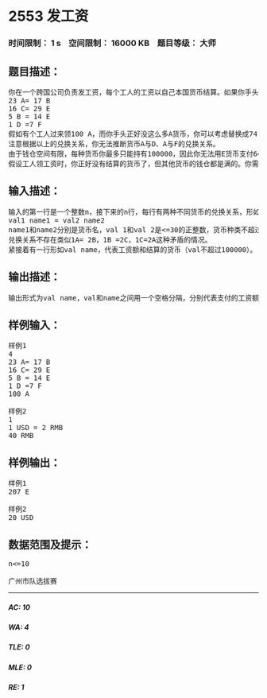 # 2553 发工资   
### 时间限制： 1 s&nbsp;&nbsp;&nbsp;&nbsp;空间限制： 16000 KB&nbsp;&nbsp;&nbsp;&nbsp;题目等级： 大师  
## 题目描述：  

<pre>
你在一个跨国公司负责发工资，每个工人的工资以自己本国货币结算。如果你手头上有足够的该国货币，你就直接发给他；如果没有足够的该国货币，他也不介意收到其他种类的货币，前提是按兑换关系他没有少拿就可以了。例如，有六种货币：A,B,C,D,E,F，你知道这些货币的兑换关系是：
23 A= 17 B
16 C= 29 E
5 B = 14 E
1 D =7 F
假如有个工人过来领100 A，而你手头正好没这么多A货币，你可以考虑替换成74 B（相当于100.12 A）、115 C（相当于100.72 A）或207 E（相当于100.02 A）。你应该支付207 E，因为这最接近这个工人应得的工资。
注意根据以上的兑换关系，你无法推断货币A与D、A与F的兑换关系。
由于钱仓空间有限，每种货币你最多只能持有100000，因此你无法用E货币支付64000 A，但用73078 C来支付是允许的。
假设工人领工资时，你正好没有结算的货币了，但其他货币的钱仓都是满的。你需要写一个程序帮你计算该怎样支付这个工人的工资。
</pre>
  
  
## 输入描述：  

<pre>
输入的第一行是一个整数n，接下来的n行，每行有两种不同货币的兑换关系，形如：
val1 name1 = val2 name2
name1和name2分别是货币名，val 1和val 2是<=30的正整数，货币种类不超过8个，货币名由不超过10个字母组成。
兑换关系不存在类似1A= 2B，1B =2C，1C=2A这种矛盾的情况。
紧接着有一行形如val name，代表工资额和结算的货币（val不超过100000）。
</pre>
  
  
## 输出描述：  

<pre>
输出形式为val name，val和name之间用一个空格分隔，分别代表支付的工资额及相应的货币。每个测试数据保证有唯一解。
</pre>
  
  
## 样例输入：  

<pre>
样例1
4
23 A= 17 B
16 C= 29 E
5 B = 14 E
1 D =7 F
100 A
 
样例2
1
1 USD = 2 RMB
40 RMB
</pre>
  
  
## 样例输出：  

<pre>
样例1
207 E
 
样例2
20 USD
</pre>
  
  
## 数据范围及提示：  

<pre>
n<=10
 
广州市队选拔赛
</pre>
  
  
***  

##### AC: 10  
##### WA: 4  
##### TLE: 0  
##### MLE: 0  
##### RE: 1  
